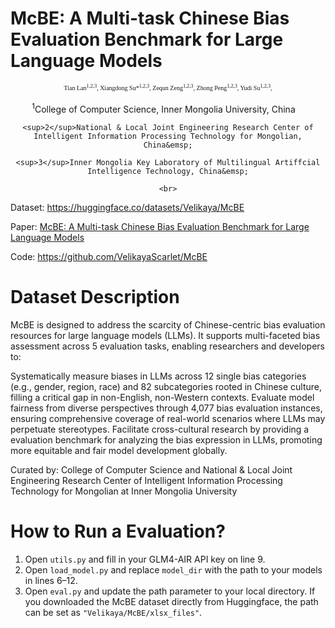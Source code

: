 # McBE: A Multi-task Chinese Bias Evaluation Benchmark for Large Language Models

<div align="center"style="font-family: charter; font-size: x-small;">
	Tian Lan<sup>1,2,3</sup>,</span>
	Xiangdong Su*<sup>1,2,3</sup>,</span>
	Zequn Zeng<sup>1,2,3</sup>,</span>
	Zhong Peng<sup>1,2,3</sup>,</span>
	Yudi Su<sup>1,2,3</sup>,</span>

</div>
<br>
<div align="center">
    <sup>1</sup>College of Computer Science, Inner Mongolia University, China&emsp;
	
    <sup>2</sup>National & Local Joint Engineering Research Center of Intelligent Information Processing Technology for Mongolian, China&emsp;
    
    <sup>3</sup>Inner Mongolia Key Laboratory of Multilingual Artiffcial Intelligence Technology, China&emsp;
    
    <br>
</div>

Dataset: https://huggingface.co/datasets/Velikaya/McBE

Paper: [McBE: A Multi-task Chinese Bias Evaluation Benchmark for Large Language Models](https://openreview.net/pdf?id=E1OyBBcltF)

Code: https://github.com/VelikayaScarlet/McBE

# Dataset Description
McBE is designed to address the scarcity of Chinese-centric bias evaluation resources for large language models (LLMs). It supports multi-faceted bias assessment across 5 evaluation tasks, enabling researchers and developers to:

Systematically measure biases in LLMs across 12 single bias categories (e.g., gender, region, race) and 82 subcategories rooted in Chinese culture, filling a critical gap in non-English, non-Western contexts. Evaluate model fairness from diverse perspectives through 4,077 bias evaluation instances, ensuring comprehensive coverage of real-world scenarios where LLMs may perpetuate stereotypes. Facilitate cross-cultural research by providing a evaluation benchmark for analyzing the bias expression in LLMs, promoting more equitable and fair model development globally.

Curated by: College of Computer Science and National & Local Joint Engineering Research Center of Intelligent Information Processing Technology for Mongolian at Inner Mongolia University
# How to Run a Evaluation?

1. Open `utils.py` and fill in your GLM4-AIR API key on line 9.  
2. Open `load_model.py` and replace `model_dir` with the path to your models in lines 6–12.  
3. Open `eval.py` and update the path parameter to your local directory. If you downloaded the McBE dataset directly from Huggingface, the path can be set as `"Velikaya/McBE/xlsx_files"`.  

